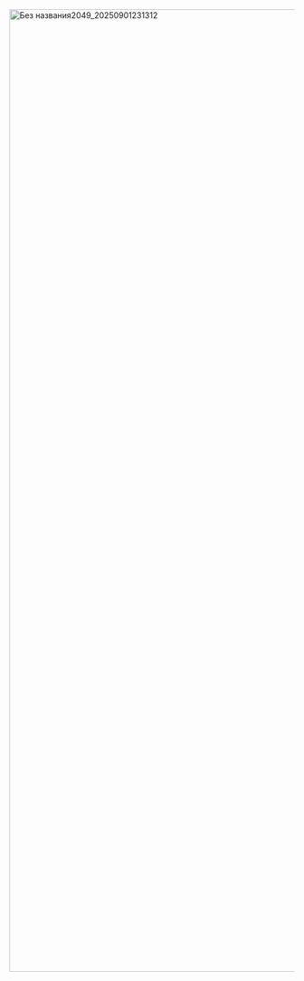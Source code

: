 <img width="1900" height="1700" alt="Без названия2049_20250901231312" src="https://github.com/user-attachments/assets/5c806b1f-7724-4fca-93e5-cb58ce5c7374" />
